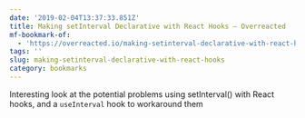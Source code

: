 ```yaml
---
date: '2019-02-04T13:37:33.851Z'
title: Making setInterval Declarative with React Hooks — Overreacted
mf-bookmark-of:
  - 'https://overreacted.io/making-setinterval-declarative-with-react-hooks/'
tags: ''
slug: making-setinterval-declarative-with-react-hooks
category: bookmarks
---
```

Interesting look at the potential problems using setInterval() with React hooks, and a `useInterval` hook to workaround them
